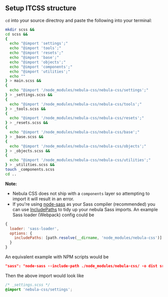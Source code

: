 ## Setup ITCSS structure

`cd` into your source directroy and paste the following into your terminal:
```bash
mkdir scss &&
cd scss &&
{
  echo "@import 'settings';"
  echo "@import 'tools';"
  echo "@import 'resets';"
  echo "@import 'base';"
  echo "@import 'objects';"
  echo "@import 'components';"
  echo "@import 'utilities';"
  echo ""
} > main.scss &&
{
  echo "@import '/node_modules/nebula-css/nebula-css/settings';"
} > _settings.scss &&
{
  echo "@import '/node_modules/nebula-css/nebula-css/tools';"
} > _tools.scss &&
{
  echo "@import '/node_modules/nebula-css/nebula-css/resets';"
} > _resets.scss &&
{
  echo "@import '/node_modules/nebula-css/nebula-css/base';"
} > _base.scss &&
{
  echo "@import '/node_modules/nebula-css/nebula-css/objects';"
} > _objects.scss &&
{
  echo "@import '/node_modules/nebula-css/nebula-css/utilities';"
} > _utilities.scss &&
touch _components.scss
cd ..
```

**Note:**
* Nebula CSS does not ship with a `components` layer so attempting to import it will result in an error.
* If you're using [node-sass](https://github.com/sass/node-sass) as your Sass compiler (recommended) you can use [IncludePaths](https://github.com/sass/node-sass#includepaths) to tidy up your nebula Sass imports.
An example Sass loader (Webpack) config could be

```javascript
{
  loader: 'sass-loader',
  options: {
    includePaths: [path.resolve(__dirname, 'node_modules/nebula-css')]
  }
}
```

An equivalent example with NPM scripts would be
```json
"sass": "node-sass --include-path ./node_modules/nebula-css/ -o dist src/scss/main.scss"
```

Then the above import would look like
```scss
/* _settings.scss */
@import 'nebula-css/settings';
```
